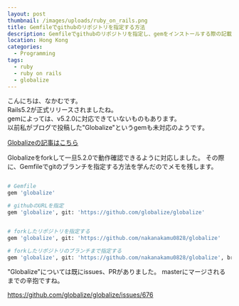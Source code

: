 ```yaml
---
layout: post
thumbnail: /images/uploads/ruby_on_rails.png
title: Gemfileでgithubのリポジトリを指定する方法
description: Gemfileでgithubのリポジトリを指定し、gemをインストールする際の記載方法をまとめます。
location: Hong Kong
categories:
  - Programming
tags:
  - ruby
  - ruby on rails
  - globalize
---
```

こんにちは、なかむです。  
Rails5.2が正式リリースされましたね。  
gemによっては、v5.2.0に対応できていないものもあります。  
以前私がブログで投稿した"Globalize"というgemも未対応のようです。

[Globalizeの記事はこちら](https://tech-talk-blog.ml/programming/2018/02/25/%E4%BB%8A%E6%9B%B4%E6%94%B9%E3%82%81%E3%81%A6-ruby-on-rails%E3%81%AE%E9%96%8B%E7%99%BA%E3%82%92%E8%A1%8C%E3%81%86-part6.html)


Globalizeをforkして一旦5.2.0で動作確認できるように対応しました。
その際に、Gemfileでgitのブランチを指定する方法を学んだのでメモを残します。


```bash

# Gemfile
gem 'globalize'

# githubのURLを指定
gem 'globalize', git: 'https://github.com/globalize/globalize'


# forkしたリポジトリを指定する
gem 'globalize', git: 'https://github.com/nakanakamu0828/globalize'

# forkしたリポジトリのブランチまで指定する
gem 'globalize', git: 'https://github.com/nakanakamu0828/globalize', branch: 'feature/v5.2.0'

```

"Globalize"については既にissues、PRがありました。
masterにマージされるまでの辛抱ですね。

https://github.com/globalize/globalize/issues/676

